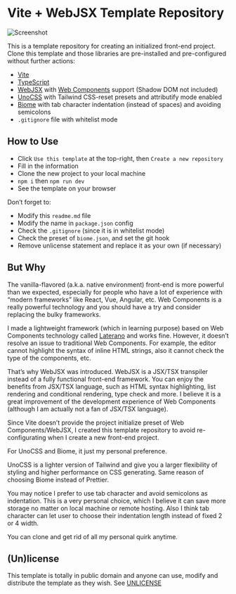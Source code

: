 # Vite + WebJSX Template Repository

![Screenshot](https://s2.loli.net/2025/10/02/eiYOHwm9E23gRhZ.png)

This is a template repository for creating an initialized front-end project. Clone this template and those libraries are pre-installed and pre-configured without further actions:

- [Vite](https://vite.dev)
- [TypeScript](https://www.typescriptlang.org)
- [WebJSX](https://webjsx.org) with [Web Components](https://developer.mozilla.org/en-US/docs/Web/API/Web_components) support (Shadow DOM not included)
- [UnoCSS](https://unocss.dev) with Tailwind CSS-reset presets and attributify mode enabled
- [Biome](https://biomejs.dev) with tab character indentation (instead of spaces) and avoiding semicolons
- `.gitignore` file with whitelist mode

## How to Use
- Click `Use this template` at the top-right, then `Create a new repository`
- Fill in the information
- Clone the new project to your local machine
- `npm i` then `npm run dev`
- See the template on your browser

Don’t forget to:

- Modify this `readme.md` file
- Modify the name in `package.json` config
- Check the `.gitignore` (since it is in whitelist mode)
- Check the preset of `biome.json`, and set the git hook
- Remove unlicense statement and replace it as your own (if necessary)

## But Why
The vanilla-flavored (a.k.a. native environment) front-end is more powerful than we expected, especially for people who have a lot of experience with “modern frameworks” like React, Vue, Angular, etc. Web Components is a really powerful technology and you should have a try and consider replacing the bulky frameworks.

I made a lightweight framework (which in learning purpose) based on Web Components technology called [Laterano](https://codeberg.org/Astrian/Laterano) and works fine. However, it doesn’t resolve an issue to traditional Web Components. For example, the editor cannot highlight the syntax of inline HTML strings, also it cannot check the type of the components, etc.

That’s why WebJSX was introduced. WebJSX is a JSX/TSX transpiler instead of a fully functional front-end framework. You can enjoy the benefits from JSX/TSX language, such as HTML syntax highlighting, list rendering and conditional rendering, type check and more. I believe it is a great improvement of the development experience of Web Components (although I am actually not a fan of JSX/TSX language).

Since Vite doesn’t provide the project initialize preset of Web Components/WebJSX, I created this template repository to avoid re-configurating when I create a new front-end project.

For UnoCSS and Biome, it just my personal preference.

UnoCSS is a lighter version of Tailwind and give you a larger flexibility of styling and higher performance on CSS generating. Same reason of choosing Biome instead of Prettier.

You may notice I prefer to use tab character and avoid semicolons as indentation. This is a very personal choice, which I believe it can save more storage no matter on local machine or remote hosting. Also I think tab character can let user to choose their indentation length instead of fixed 2 or 4 width.

You can clone and get rid of all my personal quirk anytime.

## (Un)license
This template is totally in public domain and anyone can use, modify and distribute the template as they wish. See [UNLICENSE](./UNLICENSE)
